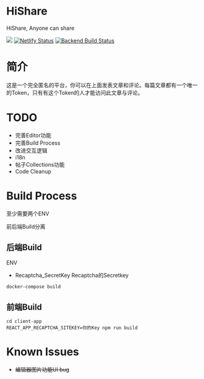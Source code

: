 # HiShare
HiShare, Anyone can share

[![](https://img.shields.io/badge/version-0.0.5-blue.svg)]()
[![Netlify Status](https://api.netlify.com/api/v1/badges/88d7032b-d5e1-4d85-a2c2-fe778687ac0d/deploy-status)](https://app.netlify.com/sites/laughing-turing-d49777/deploys)
[![Backend Build Status](https://dev.azure.com/oxifus/wuhaochen/_apis/build/status/cjim8889.HiShare?branchName=master)](https://dev.azure.com/oxifus/wuhaochen/_build/latest?definitionId=5&branchName=master)

# 简介
这是一个完全匿名的平台，你可以在上面发表文章和评论。每篇文章都有一个唯一的Token，只有有这个Token的人才能访问此文章与评论。

# TODO
* 完善Editor功能
* 完善Build Process
* 改进交互逻辑
* i18n
* 帖子Collections功能
* Code Cleanup

# Build Process
至少需要两个ENV

前后端Build分离

## 后端Build
ENV
* Recaptcha_SecretKey Recaptcha的Secretkey
```bash
docker-compose build
```

## 前端Build
```
cd client-app
REACT_APP_RECAPTCHA_SITEKEY=你的Key npm run build
```



# Known Issues
* <s>编辑器图片功能UI bug</s>
